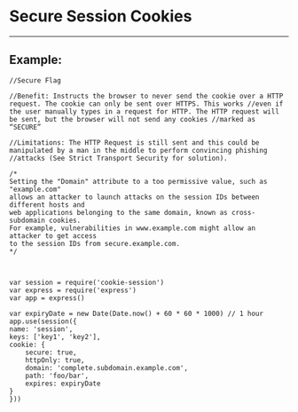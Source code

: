# Secure Session Cookies 
-------

## Example:


    //Secure Flag

    //Benefit: Instructs the browser to never send the cookie over a HTTP request. The cookie can only be sent over HTTPS. This works //even if the user manually types in a request for HTTP. The HTTP request will be sent, but the browser will not send any cookies //marked as “SECURE”

    //Limitations: The HTTP Request is still sent and this could be manipulated by a man in the middle to perform convincing phishing //attacks (See Strict Transport Security for solution).

    /*
    Setting the "Domain" attribute to a too permissive value, such as "example.com" 
    allows an attacker to launch attacks on the session IDs between different hosts and 
    web applications belonging to the same domain, known as cross-subdomain cookies.
    For example, vulnerabilities in www.example.com might allow an attacker to get access 
    to the session IDs from secure.example.com.
    */



    var session = require('cookie-session')
    var express = require('express')
    var app = express()

    var expiryDate = new Date(Date.now() + 60 * 60 * 1000) // 1 hour
    app.use(session({
    name: 'session',
    keys: ['key1', 'key2'],
    cookie: {
        secure: true,
        httpOnly: true,
        domain: 'complete.subdomain.example.com',
        path: 'foo/bar',
        expires: expiryDate
    }
    }))
